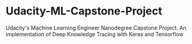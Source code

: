 # Udacity-ML-Capstone-Project
Udacity's Machine Learning Engineer Nanodegree Capstone Project. An implementation of Deep Knowledge Tracing with Keras and Tensorflow
